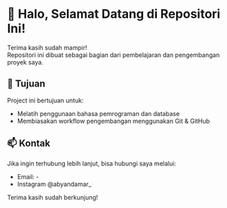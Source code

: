 # 👋 Halo, Selamat Datang di Repositori Ini!

Terima kasih sudah mampir!  
Repositori ini dibuat sebagai bagian dari pembelajaran dan pengembangan proyek saya.

## 🎯 Tujuan
Project ini bertujuan untuk:
- Melatih penggunaan bahasa pemrograman dan database
- Membiasakan workflow pengembangan menggunakan Git & GitHub

## 📫 Kontak
Jika ingin terhubung lebih lanjut, bisa hubungi saya melalui:
- Email: -
- Instagram @abyandamar_

Terima kasih sudah berkunjung!
